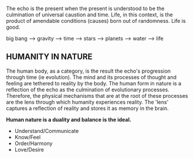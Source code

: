 The echo is the present when the present is understood to be the culmination of universal caustion and time. Life, in this context, is the product of amendable conditions (causes) born out of randomness. Life is good.

big bang --> gravity --> time --> stars --> planets --> water --> life

## HUMANITY IN NATURE
The human body, as a category, is the result the echo's progression through time (ie evolution). The mind and its processes of thought and feeling are tethered to reality by the body. The human form in nature is a reflection of the echo as the culmination of evolutionary processes. Therefore, the physical mechanisms that are at the root of these processes are the lens through which humanity experiences reality. The 'lens' captures a reflection of reality and stores it as memory in the brain.

**Human nature is a duality and balance is the ideal.**
* Understand/Communicate
* Know/Feel
* Order/Harmony
* Love/Desire
